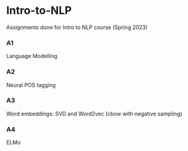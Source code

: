 # Intro-to-NLP
Assignments done for Intro to NLP course (Spring 2023)

### A1
Language Modelling

### A2
Neural POS tagging

### A3
Word embeddings: SVD and Word2vec (cbow with negative sampling)

### A4
ELMo

